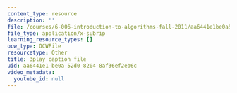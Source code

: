 ```yaml
---
content_type: resource
description: ''
file: /courses/6-006-introduction-to-algorithms-fall-2011/aa6441e1be0a52d082048af36ef2eb6c_P7frcB_-g4w.vtt
file_type: application/x-subrip
learning_resource_types: []
ocw_type: OCWFile
resourcetype: Other
title: 3play caption file
uid: aa6441e1-be0a-52d0-8204-8af36ef2eb6c
video_metadata:
  youtube_id: null
---
```

